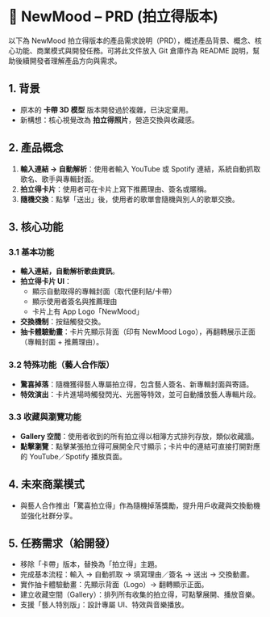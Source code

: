 # 📱 NewMood – PRD (拍立得版本)

以下為 NewMood 拍立得版本的產品需求說明（PRD），概述產品背景、概念、核心功能、商業模式與開發任務。可將此文件放入 Git 倉庫作為 README 說明，幫助後續開發者理解產品方向與需求。

## 1. 背景

- 原本的 **卡帶 3D 模型** 版本開發過於複雜，已決定棄用。  
- 新構想：核心視覺改為 **拍立得照片**，營造交換與收藏感。

## 2. 產品概念

1. **輸入連結 → 自動解析**：使用者輸入 YouTube 或 Spotify 連結，系統自動抓取歌名、歌手與專輯封面。  
2. **拍立得卡片**：使用者可在卡片上寫下推薦理由、簽名或暱稱。  
3. **隨機交換**：點擊「送出」後，使用者的歌單會隨機與別人的歌單交換。

## 3. 核心功能

### 3.1 基本功能

- **輸入連結，自動解析歌曲資訊**。  
- **拍立得卡片 UI**：
  - 顯示自動取得的專輯封面（取代便利貼/卡帶）  
  - 顯示使用者簽名與推薦理由  
  - 卡片上有 App Logo「NewMood」  
- **交換機制**：按鈕觸發交換。  
- **抽卡體驗動畫**：卡片先顯示背面（印有 NewMood Logo），再翻轉展示正面（專輯封面 + 推薦理由）。

### 3.2 特殊功能（藝人合作版）

- **驚喜掉落**：隨機獲得藝人專屬拍立得，包含藝人簽名、新專輯封面與寄語。  
- **特效演出**：卡片進場時觸發閃光、光圈等特效，並可自動播放藝人專輯片段。

### 3.3 收藏與瀏覽功能

- **Gallery 空間**：使用者收到的所有拍立得以相簿方式排列存放，類似收藏牆。  
- **點擊瀏覽**：點擊某張拍立得可展開全尺寸顯示；卡片中的連結可直接打開對應的 YouTube／Spotify 播放頁面。

## 4. 未來商業模式

- 與藝人合作推出「驚喜拍立得」作為隨機掉落獎勵，提升用戶收藏與交換動機並強化社群分享。

## 5. 任務需求（給開發）

- 移除「卡帶」版本，替換為「拍立得」主題。  
- 完成基本流程：輸入 → 自動抓取 → 填寫理由／簽名 → 送出 → 交換動畫。  
- 實作抽卡體驗動畫：先顯示背面（Logo）→ 翻轉顯示正面。  
- 建立收藏空間（Gallery）：排列所有收集的拍立得，可點擊展開、播放音樂。  
- 支援「藝人特別版」：設計專屬 UI、特效與音樂播放。
